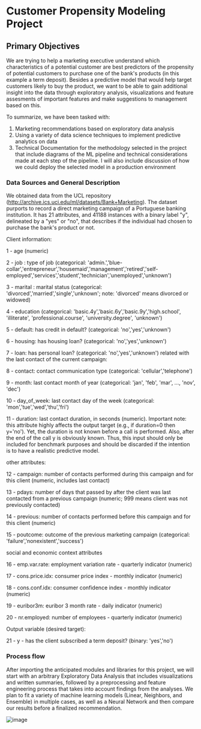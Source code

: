 # Customer Propensity Modeling Project

##  Primary Objectives

We are trying to help a marketing executive understand which characteristics of a potential customer are best predictors of the propensity of potential customers to purchase one of the bank's products (in this example a term deposit). Besides a predictive model that would help target customers likely to buy the product, we want to be able to gain additional insight into the data through exploratory analysis, visualizations and feature assesments of important features and make suggestions to management based on this.

To summarize, we have been tasked with:
1. Marketing recommendations based on exploratory data analysis
2. Using a variety of data science techniques to implement predictive analytics on data
3. Technical Documentation for the methodology selected in the project that include diagrams of the ML pipeline and technical considerations made at each step of the pipeline. I will also include discussion of how we could deploy the selected model in a production environment

### Data Sources and General Description

We obtained data from the UCL repository (http://archive.ics.uci.edu/ml/datasets/Bank+Marketing). The dataset purports to record a direct marketing campaign of a Portuguese banking institution. It has 21 attributes, and 41188 instances with a binary label "y", delineated by a "yes" or "no", that describes if the individual had chosen to purchase the bank's product or not. 

Client information:

1 - age (numeric)

2 - job : type of job (categorical: 'admin.','blue-collar','entrepreneur','housemaid','management','retired','self-employed','services','student','technician','unemployed','unknown')

3 - marital : marital status (categorical: 'divorced','married','single','unknown'; note: 'divorced' means divorced or widowed)

4 - education (categorical: 'basic.4y','basic.6y','basic.9y','high.school', 'illiterate', 'professional.course', 'university.degree', 'unknown')

5 - default: has credit in default? (categorical: 'no','yes','unknown')

6 - housing: has housing loan? (categorical: 'no','yes','unknown')

7 - loan: has personal loan? (categorical: 'no','yes','unknown') related with the last contact of the current campaign:

8 - contact: contact communication type (categorical: 'cellular','telephone')

9 - month: last contact month of year (categorical: 'jan', 'feb', 'mar', ..., 'nov', 'dec')

10 - day_of_week: last contact day of the week (categorical: 'mon','tue','wed','thu','fri')

11 - duration: last contact duration, in seconds (numeric). Important note: this attribute highly affects the output target (e.g., if duration=0 then y='no'). Yet, the duration is not known before a call is performed. Also, after the end of the call y is obviously known. Thus, this input should only be included for benchmark purposes and should be discarded if the intention is to have a realistic predictive model.

other attributes:

12 - campaign: number of contacts performed during this campaign and for this client (numeric, includes last contact)

13 - pdays: number of days that passed by after the client was last contacted from a previous campaign (numeric; 999 means client was not previously contacted)

14 - previous: number of contacts performed before this campaign and for this client (numeric)

15 - poutcome: outcome of the previous marketing campaign (categorical: 'failure','nonexistent','success')

social and economic context attributes

16 - emp.var.rate: employment variation rate - quarterly indicator (numeric)

17 - cons.price.idx: consumer price index - monthly indicator (numeric)

18 - cons.conf.idx: consumer confidence index - monthly indicator (numeric)

19 - euribor3m: euribor 3 month rate - daily indicator (numeric)

20 - nr.employed: number of employees - quarterly indicator (numeric)

Output variable (desired target):

21 - y - has the client subscribed a term deposit? (binary: 'yes','no')

### Process flow

After importing the anticipated modules and libraries for this project, we will start with an arbitrary Exploratory Data Analysis that includes visualizations and written summaries, followed by a preprocessing and feature engineering process that takes into account findings from the analyses. We plan to fit a variety of machine learning models (Linear, Neighbors, and Ensemble) in multiple cases, as well as a Neural Network and then compare our results before a finalized recommendation.

![image](https://user-images.githubusercontent.com/47582640/124597066-fda24a00-de30-11eb-8abf-bb51401819b6.png)

